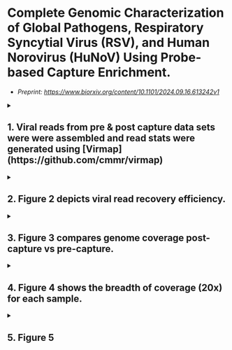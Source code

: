 # Complete Genomic Characterization of Global Pathogens, Respiratory Syncytial Virus (RSV), and Human Norovirus (HuNoV) Using Probe-based Capture Enrichment.
 - _Preprint: https://www.biorxiv.org/content/10.1101/2024.09.16.613242v1_

<details>
 <summary><h2>1. Viral reads from pre & post capture data sets were were assembled and read stats were generated using [Virmap](https://github.com/cmmr/virmap) </h2></summary>

</details>

<details>
 <summary><h2>2. Figure 2 depicts viral read recovery efficiency.</h2></summary>

</details>

<details>
 <summary><h2>3. Figure 3 compares genome coverage post-capture vs pre-capture.</h2></summary>

</details>

<details>
 <summary><h2>4. Figure 4 shows the breadth of coverage (20x) for each sample. </h2></summary>

 
 <h3>Breadth of 20x coverage</h3>

To calculate the breadth of coverage, we first align the reads to a given reference genome (see below), and then use `samtools depth` to calculate the coverage at each base across the genome.

For the alignments, we used `bwa mem` and different reference genomes depending on the virus. For RSV, we used the RSV/A and RSV/B reference genomes that were recently published by our group, which can be found [here](https://academic.oup.com/ve/article/10/1/vead086/7503540). For Norovirus, we used the assembled genome from each sample (assembled using capture probes) as a reference. To ensure quality, we applied a filter for a minimum mapping quality of 20 Phred scores (`-q 20`) when calculating the coverage.

Here’s the code we used for the alignment and coverage calculation:

 ```
# Performing alignment for each sample. The samtools commands will convert the output to bam and immediatelly sort the output into the final sorted file.
bwa mem -t 4 -T 0 reference read1 read2 | samtools view -hb - | samtools sort -o $outputdir/${name}.sorted.bam -

# Calculating the breadth of coverage for 20x and 30x
cov20=$(samtools depth -q 20 $outputdir/${name}.sorted.bam | awk '$3 >= 20 {count++} END {print count}')
cov30=$(samtools depth -q 20 $outputdir/${name}.sorted.bam | awk '$3 >= 30 {count++} END {print count}')
```
Where:
`reference`: is the reference genome ;
`read1`: the fastq file containing reads 1 ;
`read2`: the fastq file containing reads 2 ;
`outputdir`: the output directory ;
`name`: the sample name.

<h3> Plotting the breadth of coverage (20x)</h3>
The plots were created using the R script uploaded in the `scripts/fig4` folderin this Github page. The table containing the calculated breadth fof coverage (20x) is also found in that folder. For calcuating the percentages of genomes covered by 20x coverage, we used the reference genome lengths for RSV (15243bp), or an average of the assembled genome lengths for all samplesin the case of NoV (7526.148148bp).


Info about the RSV reference genomes here: https://doi.org/10.1093/ve/vead086
</details>


<details>
 <summary><h2>5. Figure 5 </h2></summary>

</details>
